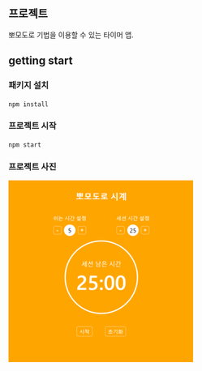 ## 프로젝트

뽀모도로 기법을 이용할 수 있는 타이머 앱.

## getting start

### 패키지 설치

`npm install`

### 프로젝트 시작

`npm start`

### 프로젝트 사진

![projectImage](./public/pomodoro-main.png)

